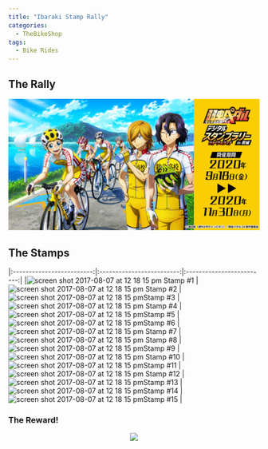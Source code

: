 ```yaml
---
title: "Ibaraki Stamp Rally"
categories:
  - TheBikeShop
tags:
  - Bike Rides
---
```


## The Rally

![](/assets/images/ibaraki/IMG_0006.JPG)

## The Stamps
|:-------------------------:|:-------------------------:|:-------------------------:|
|<img width="125" alt="screen shot 2017-08-07 at 12 18 15 pm" src="https://user-images.githubusercontent.com/63577744/110466552-406d4300-8119-11eb-8b20-17e710275e1d.PNG">  Stamp #1 |<img width="125" alt="screen shot 2017-08-07 at 12 18 15 pm" src="https://user-images.githubusercontent.com/63577744/110467211-149e8d00-811a-11eb-9fb4-91a59ec50ffd.PNG">   Stamp #2 |<img width="125" alt="screen shot 2017-08-07 at 12 18 15 pm" src="https://user-images.githubusercontent.com/63577744/110467255-25e79980-811a-11eb-9af5-5ff65bcc542a.PNG">Stamp #3 |
<img width="125" alt="screen shot 2017-08-07 at 12 18 15 pm" src="https://user-images.githubusercontent.com/63577744/110467309-34ce4c00-811a-11eb-9ddd-628e27ff75e6.PNG"> Stamp #4 |<img width="125" alt="screen shot 2017-08-07 at 12 18 15 pm" src="https://user-images.githubusercontent.com/63577744/110467455-62b39080-811a-11eb-8053-4fb5e97f1086.PNG">Stamp #5 |<img width="125" alt="screen shot 2017-08-07 at 12 18 15 pm" src="https://user-images.githubusercontent.com/63577744/110467525-7b23ab00-811a-11eb-9e78-1f5eb0b0c22f.PNG">Stamp #6 |
<img width="125" alt="screen shot 2017-08-07 at 12 18 15 pm" src="https://user-images.githubusercontent.com/63577744/110467575-8971c700-811a-11eb-83c4-d461fa51cd99.PNG"> Stamp #7 |<img width="125" alt="screen shot 2017-08-07 at 12 18 15 pm" src="https://user-images.githubusercontent.com/63577744/110467784-c63dbe00-811a-11eb-9eb2-8c5ebcfe1d25.PNG"> Stamp #8 |<img width="125" alt="screen shot 2017-08-07 at 12 18 15 pm" src="https://user-images.githubusercontent.com/297678/29892310-03e92256-8d83-11e7-9b58-986dcb6f702e.png">Stamp #9 |
<img width="125" alt="screen shot 2017-08-07 at 12 18 15 pm" src="https://user-images.githubusercontent.com/63577744/110467845-d786ca80-811a-11eb-860b-291765174d01.PNG"> Stamp #10 |<img width="125" alt="screen shot 2017-08-07 at 12 18 15 pm" src="https://user-images.githubusercontent.com/63577744/110467901-eb323100-811a-11eb-8a5e-cec038b2691c.PNG">Stamp #11 |<img width="125" alt="screen shot 2017-08-07 at 12 18 15 pm" src="https://user-images.githubusercontent.com/63577744/110467953-fb4a1080-811a-11eb-8c77-123055f8be4c.PNG"> Stamp #12 |
<img width="125" alt="screen shot 2017-08-07 at 12 18 15 pm" src="https://user-images.githubusercontent.com/63577744/110468011-0e5ce080-811b-11eb-88a6-39714032739b.PNG">Stamp #13 |<img width="125" alt="screen shot 2017-08-07 at 12 18 15 pm" src="https://user-images.githubusercontent.com/63577744/110468062-1ddc2980-811b-11eb-8679-383a16b02f93.PNG">Stamp #14 |<img width="125" alt="screen shot 2017-08-07 at 12 18 15 pm" src="https://user-images.githubusercontent.com/63577744/110468123-377d7100-811b-11eb-9e84-ffb86f098b6e.PNG">Stamp #15 |





### The Reward!
<p align="center">
  <img src="https://user-images.githubusercontent.com/63577744/110336351-20317b80-8068-11eb-8cc6-524610afcd01.png">
</p>